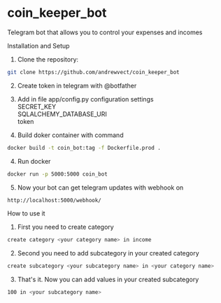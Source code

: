 # coin_keeper_bot
Telegram bot that allows you to control your expenses and incomes


Installation and Setup

1. Clone the repository:
```bash
git clone https://github.com/andrewvect/coin_keeper_bot
```
2. Create token in telegram with @botfather

3. Add in file app/config.py configuration settings<br />
   SECRET_KEY <br />
   SQLALCHEMY_DATABASE_URI <br />
   token 

5. Build doker container with command
```bash
docker build -t coin_bot:tag -f Dockerfile.prod .
```
4. Run docker
```bash
docker run -p 5000:5000 coin_bot
```
5. Now your bot can get telegram updates with webhook on
```bash
http://localhost:5000/webhook/  
```

How to use it

1. First you need to create category 
```bash
create category <your category name> in income 
```
2. Second you need to add subcategory in your created category
```bash
create subcategory <your subcategory name> in <your category name>
```
3. That's it. Now you can add values in your created subcategory
```bash
100 in <your subcategory name> 
```
